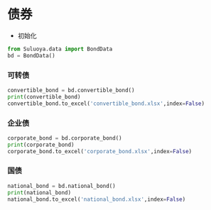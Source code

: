 # 债券

- 初始化

```Python
from Suluoya.data import BondData
bd = BondData()
```


### 可转债

```Python
convertible_bond = bd.convertible_bond()
print(convertible_bond)
convertible_bond.to_excel('convertible_bond.xlsx',index=False)

```


### 企业债

```Python
corporate_bond = bd.corporate_bond()
print(corporate_bond)
corporate_bond.to_excel('corporate_bond.xlsx',index=False)

```


### 国债

```Python
national_bond = bd.national_bond()
print(national_bond)
national_bond.to_excel('national_bond.xlsx',index=False)
```


